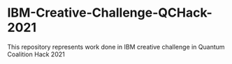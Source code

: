 # IBM-Creative-Challenge-QCHack-2021
This repository represents work done in IBM creative challenge  in Quantum Coalition Hack 2021
